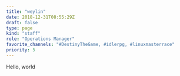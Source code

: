 ```yaml
---
title: "weylin"
date: 2018-12-31T08:55:29Z
draft: false
type: page
kind: "staff"
role: "Operations Manager"
favorite_channels: "#DestinyTheGame, #idlerpg, #linuxmasterrace"
priority: 5
---
```


Hello, world

